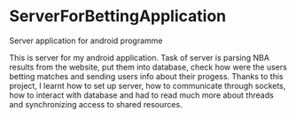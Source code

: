 # ServerForBettingApplication
Server application for android programme

This is server for my android application. Task of server is parsing NBA results from the website, put them into database, check how were the users betting matches and sending users info about their progess. Thanks to this project, I learnt how to set up server, how to communicate through sockets, how to interact with database and had to read much more about threads and synchronizing access to shared resources.
